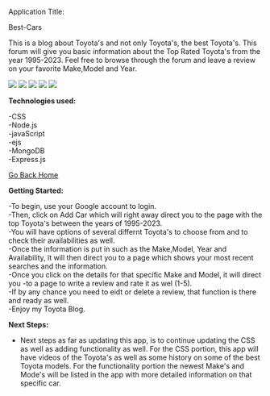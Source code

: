 
Application Title:

Best-Cars

This is a blog about Toyota's and not only Toyota's, the best Toyota's. This forum will give you basic information about the Top Rated Toyota's from the year 1995-2023. Feel free to browse through the forum and leave a review on your favorite Make,Model and Year. 

<img src = "https://i.imgur.com/aEOnCsy.png)">
<img src = "https://i.imgur.com/6dRtP3l.png)">
<img src = "https://i.imgur.com/RCwCrWA.png)">
<img src = "https://i.imgur.com/HCxJ7WI.png)">
<img src = "https://i.imgur.com/2YFiS4g.png)">


**Technologies used:**

-CSS <br>
-Node.js<br>
-javaScript<br>
-ejs<br>
-MongoDB <br>
-Express.js <br>



[Go Back Home](https://express-cars-621.herokuapp.com/)

**Getting Started:**

-To begin, use your Google account to login.<br>
-Then, click on Add Car which will right away direct you to the page with the top Toyota's between the years of 1995-2023.<br>
-You will have options of several differnt Toyota's to choose from and to check their availabilities as well.<br>
-Once the information is put in such as the Make,Model, Year and Availability, it will then direct you to a page which shows your most recent searches and the information.<br>
-Once you click on the details for that specific Make and Model, it will direct you -to a page to write a review and rate it as wel (1-5).<br>
-If by any chance you need to eidt or delete a review, that function is there and ready as well. <br>
-Enjoy my Toyota Blog. <br>


**Next Steps:**
- Next steps as far as updating this app, is to continue updating the CSS as well as adding functionality as well. For the CSS portion, this app will have videos of the Toyota's as well as some history on some of the best Toyota models. For the functionality portion the newest Make's and Mode's will be listed in the app with more detailed information on that specific car. 